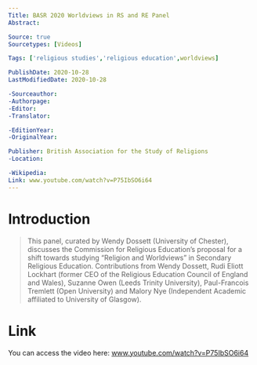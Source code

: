 ```yaml
---
Title: BASR 2020 Worldviews in RS and RE Panel
Abstract: 

Source: true
Sourcetypes: [Videos]

Tags: ['religious studies','religious education',worldviews]

PublishDate: 2020-10-28
LastModifiedDate: 2020-10-28

-Sourceauthor:
-Authorpage:
-Editor:
-Translator:

-EditionYear:
-OriginalYear:

Publisher: British Association for the Study of Religions
-Location:

-Wikipedia:
Link: www.youtube.com/watch?v=P75IbSO6i64
---
```

# Introduction
>This panel, curated by Wendy Dossett (University of Chester), discusses the Commission for Religious Education’s proposal for a shift towards studying “Religion and Worldviews” in Secondary Religious Education. Contributions from Wendy Dossett, Rudi Eliott Lockhart (former CEO of the Religious Education Council of England and Wales), Suzanne Owen (Leeds Trinity University), Paul-Francois Tremlett (Open University) and Malory Nye (Independent Academic affiliated to University of Glasgow).

# Link
You can access the video here: www.youtube.com/watch?v=P75IbSO6i64